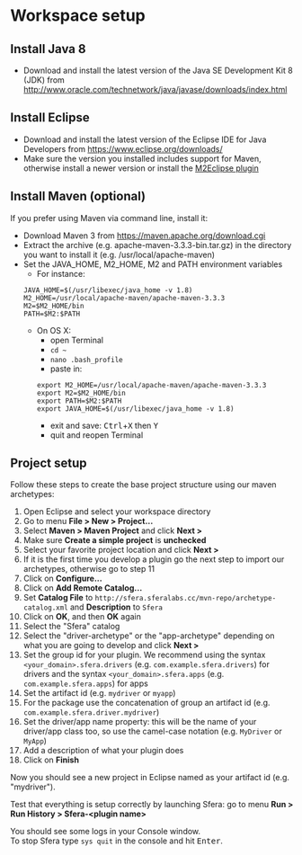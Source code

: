 # Workspace setup

## Install Java 8
* Download and install the latest version of the Java SE Development Kit 8 (JDK) from http://www.oracle.com/technetwork/java/javase/downloads/index.html

## Install Eclipse
* Download and install the latest version of the Eclipse IDE for Java Developers from https://www.eclipse.org/downloads/
* Make sure the version you installed includes support for Maven, otherwise install a newer version or install the [M2Eclipse plugin](http://eclipse.org/m2e/)

## Install Maven (optional)
If you prefer using Maven via command line, install it:

* Download Maven 3 from https://maven.apache.org/download.cgi
* Extract the archive (e.g. apache-maven-3.3.3-bin.tar.gz) in the directory you want to install it (e.g. /usr/local/apache-maven)
* Set the JAVA_HOME, M2_HOME, M2 and PATH environment variables
    * For instance:
    ```
    JAVA_HOME=$(/usr/libexec/java_home -v 1.8)
    M2_HOME=/usr/local/apache-maven/apache-maven-3.3.3
    M2=$M2_HOME/bin
    PATH=$M2:$PATH
    ```
    * On OS X:
        * open Terminal
        * `cd ~`
        * `nano .bash_profile`
        * paste in:
        ```
        export M2_HOME=/usr/local/apache-maven/apache-maven-3.3.3
        export M2=$M2_HOME/bin
        export PATH=$M2:$PATH
        export JAVA_HOME=$(/usr/libexec/java_home -v 1.8)
        ```
        * exit and save: <kbd>Ctrl</kbd>+<kbd>X</kbd> then <kbd>Y</kbd>
        * quit and reopen Terminal

## Project setup
Follow these steps to create the base project structure using our maven archetypes:

1. Open Eclipse and select your workspace directory
2. Go to menu **File > New > Project...**
3. Select **Maven > Maven Project** and click **Next >**
4. Make sure **Create a simple project** is **unchecked**
5. Select your favorite project location and click **Next >**
6. If it is the first time you develop a plugin go the next step to import our archetypes, otherwise go to step 11
7. Click on **Configure...**
8. Click on **Add Remote Catalog...**
9. Set **Catalog File** to `http://sfera.sferalabs.cc/mvn-repo/archetype-catalog.xml` and **Description** to `Sfera`
10. Click on **OK**, and then **OK** again
11. Select the "Sfera" catalog
12. Select the "driver-archetype" or the "app-archetype" depending on what you are going to develop and click **Next >**
13. Set the group id for your plugin. We recommend using the syntax `<your_domain>.sfera.drivers` (e.g. `com.example.sfera.drivers`) for drivers and the syntax `<your_domain>.sfera.apps` (e.g. `com.example.sfera.apps`) for apps
14. Set the artifact id (e.g. `mydriver` or `myapp`)
15. For the package use the concatenation of group an artifact id (e.g. `com.example.sfera.driver.mydriver`)
16. Set the driver/app name property: this will be the name of your driver/app class too, so use the camel-case notation (e.g. `MyDriver` or `MyApp`)
17. Add a description of what your plugin does
18. Click on **Finish**

Now you should see a new project in Eclipse named as your artifact id (e.g. "mydriver").   

Test that everything is setup correctly by launching Sfera: go to menu **Run > Run History > Sfera-\<plugin name\>**

You should see some logs in your Console window.     
To stop Sfera type `sys quit` in the console and hit <kbd>Enter</kbd>.

        
